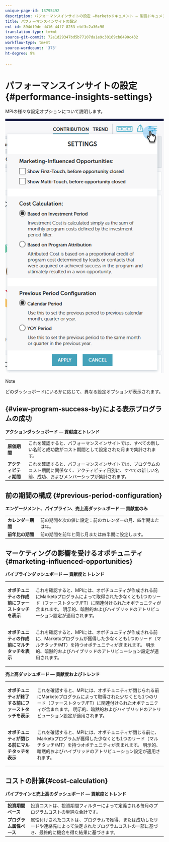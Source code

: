 ```yaml
---
unique-page-id: 13795492
description: パフォーマンスインサイトの設定 —Marketoドキュメント — 製品ドキュメント
title: パフォーマンスインサイトの設定
exl-id: 894df9de-d416-44f7-8253-ebf3c2a36c90
translation-type: tm+mt
source-git-commit: 72e1d29347bd5b77107da1e9c30169cb6490c432
workflow-type: tm+mt
source-wordcount: '373'
ht-degree: 9%

---
```


# パフォーマンスインサイトの設定{#performance-insights-settings}

MPIの様々な設定オプションについて説明します。

![](assets/1-3.png)

>[!NOTE]
>
>どのダッシュボードにいるかに応じて、異なる設定オプションが表示されます。

## {#view-program-success-by}による表示プログラムの成功

**アクションダッシュボード — 貢献度とトレンド**

<table> 
 <tbody> 
  <tr> 
   <td><strong>原価期間</strong></td> 
   <td>これを確認すると、パフォーマンスインサイトでは、すべての新しい名前と成功数がコスト期間として設定された月まで集計されます。</td> 
  </tr> 
  <tr> 
   <td><strong>アクティビティ期間</strong></td> 
   <td>これを確認すると、パフォーマンスインサイトでは、プログラムのコスト期間に関係なく、アクティビティ日別に、すべての新しい名前、成功、およびメンバーシップが集計されます。</td> 
  </tr> 
 </tbody> 
</table>

## 前の期間の構成 {#previous-period-configuration}

**エンゲージメント、パイプライン、売上高ダッシュボード — 貢献度のみ**

<table> 
 <tbody> 
  <tr> 
   <td><strong>カレンダー期間</strong></td> 
   <td>前の期間を次の値に設定：前のカレンダーの月、四半期または年。</td> 
  </tr> 
  <tr> 
   <td><strong>前年比の期間</strong></td> 
   <td>前の期間を前年と同じ月または四半期に設定します。</td> 
  </tr> 
 </tbody> 
</table>

## マーケティングの影響を受けるオポチュニティ{#marketing-influenced-opportunities}

**パイプラインダッシュボード — 貢献度とトレンド**

<table> 
 <tbody> 
  <tr> 
   <td><strong>オポチュニティの作成前にファーストタッチを表示</strong></td> 
   <td><p>これを確認すると、MPIには、オポチュニティが作成される前にMarketoプログラムによって取得された少なくとも1つのリード（ファーストタッチ/FT）に関連付けられたオポチュニティが含まれます。 明示的、暗黙的およびハイブリッドのアトリビューション設定が適用されます。</p></td> 
  </tr> 
  <tr> 
   <td><strong>オポチュニティの作成前にマルチタッチを表示</strong></td> 
   <td><p>これを確認すると、MPIには、オポチュニティが作成される前に、Marketoプログラムが獲得した少なくとも1つのリード（マルチタッチ/MT）を持つオポチュニティが含まれます。 明示的、暗黙的およびハイブリッドのアトリビューション設定が適用されます。</p></td> 
  </tr> 
 </tbody> 
</table>

**売上高ダッシュボード — 貢献度およびトレンド**

<table> 
 <tbody> 
  <tr> 
   <td><strong>オポチュニティが終了する前にファーストタッチを表示</strong></td> 
   <td><p>これを確認すると、MPIには、オポチュニティが閉じられる前にMarketoプログラムによって取得された少なくとも1つのリード（ファーストタッチ/FT）に関連付けられたオポチュニティが含まれます。 明示的、暗黙的およびハイブリッドのアトリビューション設定が適用されます。</p></td> 
  </tr> 
  <tr> 
   <td><strong>オポチュニティが閉じる前にマルチタッチを表示</strong></td> 
   <td><p>これを確認すると、MPIには、オポチュニティが閉じる前に、Marketoプログラムが獲得した少なくとも1つのリード（マルチタッチ/MT）を持つオポチュニティが含まれます。 明示的、暗黙的およびハイブリッドのアトリビューション設定が適用されます。</p></td> 
  </tr> 
 </tbody> 
</table>

## コストの計算{#cost-calculation}

**パイプラインと売上高のダッシュボード — 貢献度とトレンド**

<table> 
 <tbody> 
  <tr> 
   <td><strong>投資期間ベース</strong></td> 
   <td>投資コストは、投資期間フィルターによって定義される毎月のプログラムコストの単純な合計です。</td> 
  </tr> 
  <tr> 
   <td><strong>プログラム属性ベース</strong></td> 
   <td>属性付けされたコストは、プログラムで獲得、または成功したリードや連絡先によって決定されたプログラムコストの一部に基づき、最終的に機会を得た結果に基づきます。</td> 
  </tr> 
 </tbody> 
</table>
